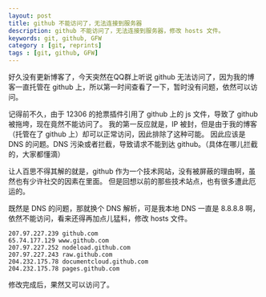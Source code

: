 ```yaml
---
layout: post
title: github 不能访问了，无法连接到服务器
description: github 不能访问了，无法连接到服务器，修改 hosts 文件。
keywords: git, github, GFW
category : [git, reprints]
tags : [git, github, GFW]
---
```


好久没有更新博客了，今天突然在QQ群上听说 github 无法访问了，因为我的博客一直托管在 github 上，所以第一时间查看了一下，暂时没有问题，依然可以访问。

记得前不久，由于 12306 的抢票插件引用了 github 上的 js 文件，导致了 github 被拖垮，现在竟然不能访问了。
我的第一反应就是，IP 被封，但是由于我的博客（托管在了 github 上）却可以正常访问，因此排除了这种可能。
因此应该是 DNS 的问题。DNS 污染或者拦截，导致请求不能到达 github。（具体在哪儿拦截的，大家都懂滴）

让人百思不得其解的就是，github 作为一个技术网站，没有被屏蔽的理由啊，虽然也有少许社交的因素在里面。
但是回想以前的那些技术站点，也有很多遭此厄运的。

既然是 DNS 的问题，那就换个 DNS 解析，可是我本地 DNS 一直是 8.8.8.8 啊，依然不能访问，看来还得再加点儿猛料，修改 hosts 文件。

	207.97.227.239 github.com   
	65.74.177.129 www.github.com   
	207.97.227.252 nodeload.github.com   
	207.97.227.243 raw.github.com  
	204.232.175.78 documentcloud.github.com  
	204.232.175.78 pages.github.com

修改完成后，果然又可以访问了。

